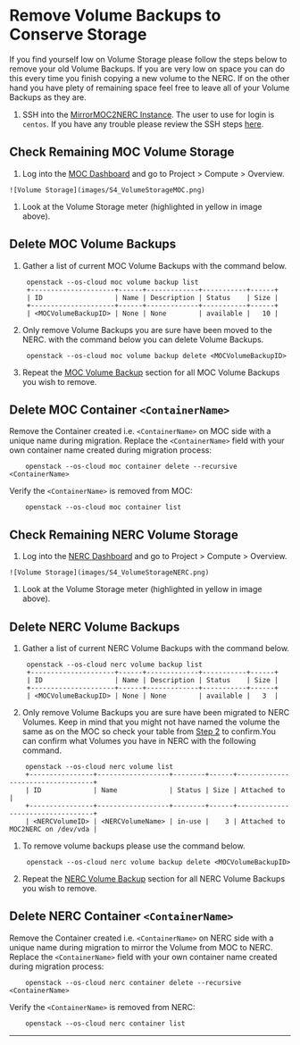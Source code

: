 # Remove Volume Backups to Conserve Storage

If you find yourself low on Volume Storage please follow the steps below to
remove your old Volume Backups. If you are very low on space you can do this
every time you finish copying a new volume to the NERC. If on the other hand
you have plety of remaining space feel free to leave all of your Volume
Backups as they are.

1. SSH into the [MirrorMOC2NERC Instance][SSHMirror]. The user to use for
login is `centos`. If you have any trouble please review the SSH steps
[here][SSHMOC].

[SSHMirror]: https://nerc-project.github.io/nerc-docs/migration-moc-to-nerc/Step3/#create-a-new-moc-mirror-to-nerc-instance

[SSHMOC]: https://docs.massopen.cloud/en/latest/openstack/ssh-to-cloud-vm.html

## Check Remaining MOC Volume Storage

1. Log into the [MOC Dashboard][MOCDash] and go to Project > Compute >
Overview.

[MOCDash]: https://kaizen.massopen.cloud/dashboard/project/

    ![Volume Storage](images/S4_VolumeStorageMOC.png)

1. Look at the Volume Storage meter (highlighted in yellow in image above).

## Delete MOC Volume Backups

1. Gather a list of current MOC Volume Backups with the command below.

        openstack --os-cloud moc volume backup list
        +---------------------+------+-------------+-----------+------+
        | ID                  | Name | Description | Status    | Size |
        +---------------------+------+-------------+-----------+------+
        | <MOCVolumeBackupID> | None | None        | available |   10 |

1. Only remove Volume Backups you are sure have been moved to the NERC.
with the command below you can delete Volume Backups.

        openstack --os-cloud moc volume backup delete <MOCVolumeBackupID>

1. Repeat the [MOC Volume Backup](#delete-moc-volume-backups) section for
all MOC Volume Backups you wish to remove.

## Delete MOC Container `<ContainerName>`

Remove the Container created i.e. `<ContainerName>` on MOC side with a unique name
during migration. Replace the `<ContainerName>` field with your own container name
created during migration process:

        openstack --os-cloud moc container delete --recursive <ContainerName>

Verify the `<ContainerName>` is removed from MOC:

        openstack --os-cloud moc container list

## Check Remaining NERC Volume Storage

1. Log into the [NERC Dashboard][NERCDash] and go to Project > Compute >
Overview.

[NERCDash]: https://stack.nerc.mghpcc.org/dashboard

    ![Volume Storage](images/S4_VolumeStorageNERC.png)

1. Look at the Volume Storage meter (highlighted in yellow in image above).

## Delete NERC Volume Backups

1. Gather a list of current NERC Volume Backups with the command below.

        openstack --os-cloud nerc volume backup list
        +---------------------+------+-------------+-----------+------+
        | ID                  | Name | Description | Status    | Size |
        +---------------------+------+-------------+-----------+------+
        | <MOCVolumeBackupID> | None | None        | available |   3  |

1. Only remove Volume Backups you are sure have been migrated to NERC Volumes.
Keep in mind that you might not have named the volume the same as on the MOC so
check your table from [Step 2][] to confirm.You can confirm what Volumes you
have in NERC with the following command.

[Step 2]: ../Step2/#moc-volume-information-table

        openstack --os-cloud nerc volume list
        +----------------+------------------+--------+------+----------------------------------+
        | ID             | Name             | Status | Size | Attached to                      |
        +----------------+------------------+--------+------+----------------------------------+
        | <NERCVolumeID> | <NERCVolumeName> | in-use |    3 | Attached to MOC2NERC on /dev/vda |

1. To remove volume backups please use the command below.

        openstack --os-cloud nerc volume backup delete <MOCVolumeBackupID>

1. Repeat the [NERC Volume Backup](#delete-nerc-volume-backups) section for
all NERC Volume Backups you wish to remove.

## Delete NERC Container `<ContainerName>`

Remove the Container created i.e. `<ContainerName>` on NERC side with a unique name
during migration to mirror the Volume from MOC to NERC. Replace the `<ContainerName>`
field with your own container name created during migration process:

        openstack --os-cloud nerc container delete --recursive <ContainerName>

Verify the `<ContainerName>` is removed from NERC:

        openstack --os-cloud nerc container list

---
